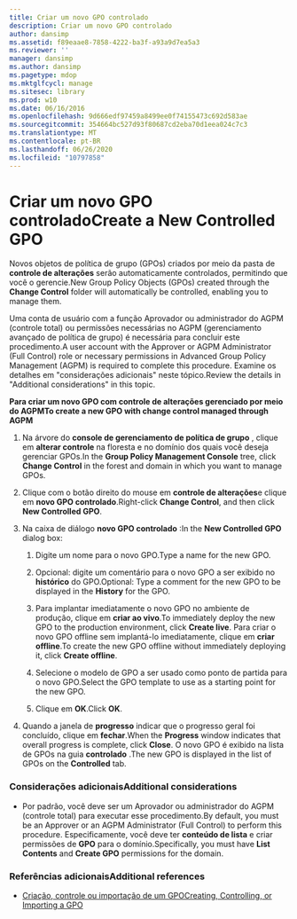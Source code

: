 ```yaml
---
title: Criar um novo GPO controlado
description: Criar um novo GPO controlado
author: dansimp
ms.assetid: f89eaae8-7858-4222-ba3f-a93a9d7ea5a3
ms.reviewer: ''
manager: dansimp
ms.author: dansimp
ms.pagetype: mdop
ms.mktglfcycl: manage
ms.sitesec: library
ms.prod: w10
ms.date: 06/16/2016
ms.openlocfilehash: 9d666edf97459a8499ee0f74155473c692d583ae
ms.sourcegitcommit: 354664bc527d93f80687cd2eba70d1eea024c7c3
ms.translationtype: MT
ms.contentlocale: pt-BR
ms.lasthandoff: 06/26/2020
ms.locfileid: "10797858"
---
```

# <span data-ttu-id="9582d-103">Criar um novo GPO controlado</span><span class="sxs-lookup"><span data-stu-id="9582d-103">Create a New Controlled GPO</span></span>


<span data-ttu-id="9582d-104">Novos objetos de política de grupo (GPOs) criados por meio da pasta de **controle de alterações** serão automaticamente controlados, permitindo que você o gerencie.</span><span class="sxs-lookup"><span data-stu-id="9582d-104">New Group Policy Objects (GPOs) created through the **Change Control** folder will automatically be controlled, enabling you to manage them.</span></span>

<span data-ttu-id="9582d-105">Uma conta de usuário com a função Aprovador ou administrador do AGPM (controle total) ou permissões necessárias no AGPM (gerenciamento avançado de política de grupo) é necessária para concluir este procedimento.</span><span class="sxs-lookup"><span data-stu-id="9582d-105">A user account with the Approver or AGPM Administrator (Full Control) role or necessary permissions in Advanced Group Policy Management (AGPM) is required to complete this procedure.</span></span> <span data-ttu-id="9582d-106">Examine os detalhes em "considerações adicionais" neste tópico.</span><span class="sxs-lookup"><span data-stu-id="9582d-106">Review the details in "Additional considerations" in this topic.</span></span>

**<span data-ttu-id="9582d-107">Para criar um novo GPO com controle de alterações gerenciado por meio do AGPM</span><span class="sxs-lookup"><span data-stu-id="9582d-107">To create a new GPO with change control managed through AGPM</span></span>**

1.  <span data-ttu-id="9582d-108">Na árvore do **console de gerenciamento de política de grupo** , clique em **alterar controle** na floresta e no domínio dos quais você deseja gerenciar GPOs.</span><span class="sxs-lookup"><span data-stu-id="9582d-108">In the **Group Policy Management Console** tree, click **Change Control** in the forest and domain in which you want to manage GPOs.</span></span>

2.  <span data-ttu-id="9582d-109">Clique com o botão direito do mouse em **controle de alterações**e clique em **novo GPO controlado**.</span><span class="sxs-lookup"><span data-stu-id="9582d-109">Right-click **Change Control**, and then click **New Controlled GPO**.</span></span>

3.  <span data-ttu-id="9582d-110">Na caixa de diálogo **novo GPO controlado** :</span><span class="sxs-lookup"><span data-stu-id="9582d-110">In the **New Controlled GPO** dialog box:</span></span>

    1.  <span data-ttu-id="9582d-111">Digite um nome para o novo GPO.</span><span class="sxs-lookup"><span data-stu-id="9582d-111">Type a name for the new GPO.</span></span>

    2.  <span data-ttu-id="9582d-112">Opcional: digite um comentário para o novo GPO a ser exibido no **histórico** do GPO.</span><span class="sxs-lookup"><span data-stu-id="9582d-112">Optional: Type a comment for the new GPO to be displayed in the **History** for the GPO.</span></span>

    3.  <span data-ttu-id="9582d-113">Para implantar imediatamente o novo GPO no ambiente de produção, clique em **criar ao vivo**.</span><span class="sxs-lookup"><span data-stu-id="9582d-113">To immediately deploy the new GPO to the production environment, click **Create live**.</span></span> <span data-ttu-id="9582d-114">Para criar o novo GPO offline sem implantá-lo imediatamente, clique em **criar offline**.</span><span class="sxs-lookup"><span data-stu-id="9582d-114">To create the new GPO offline without immediately deploying it, click **Create offline**.</span></span>

    4.  <span data-ttu-id="9582d-115">Selecione o modelo de GPO a ser usado como ponto de partida para o novo GPO.</span><span class="sxs-lookup"><span data-stu-id="9582d-115">Select the GPO template to use as a starting point for the new GPO.</span></span>

    5.  <span data-ttu-id="9582d-116">Clique em **OK**.</span><span class="sxs-lookup"><span data-stu-id="9582d-116">Click **OK**.</span></span>

4.  <span data-ttu-id="9582d-117">Quando a janela de **progresso** indicar que o progresso geral foi concluído, clique em **fechar**.</span><span class="sxs-lookup"><span data-stu-id="9582d-117">When the **Progress** window indicates that overall progress is complete, click **Close**.</span></span> <span data-ttu-id="9582d-118">O novo GPO é exibido na lista de GPOs na guia **controlado** .</span><span class="sxs-lookup"><span data-stu-id="9582d-118">The new GPO is displayed in the list of GPOs on the **Controlled** tab.</span></span>

### <span data-ttu-id="9582d-119">Considerações adicionais</span><span class="sxs-lookup"><span data-stu-id="9582d-119">Additional considerations</span></span>

-   <span data-ttu-id="9582d-120">Por padrão, você deve ser um Aprovador ou administrador do AGPM (controle total) para executar esse procedimento.</span><span class="sxs-lookup"><span data-stu-id="9582d-120">By default, you must be an Approver or an AGPM Administrator (Full Control) to perform this procedure.</span></span> <span data-ttu-id="9582d-121">Especificamente, você deve ter **conteúdo de lista** e criar permissões de **GPO** para o domínio.</span><span class="sxs-lookup"><span data-stu-id="9582d-121">Specifically, you must have **List Contents** and **Create GPO** permissions for the domain.</span></span>

### <span data-ttu-id="9582d-122">Referências adicionais</span><span class="sxs-lookup"><span data-stu-id="9582d-122">Additional references</span></span>

-   [<span data-ttu-id="9582d-123">Criação, controle ou importação de um GPO</span><span class="sxs-lookup"><span data-stu-id="9582d-123">Creating, Controlling, or Importing a GPO</span></span>](creating-controlling-or-importing-a-gpo-editor-agpm30ops.md)

 

 





